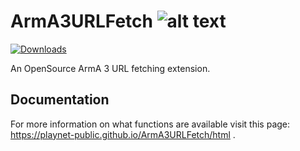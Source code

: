 # ArmA3URLFetch ![alt text](https://img2.picload.org/image/dgdiaori/a3uf_transparent_icon_x64.png)
[![Downloads](https://img.shields.io/github/downloads/playnet-public/ArmA3URLFetch/total.svg)](https://github.com/playnet-public/ArmA3URLFetch/releases)

 An OpenSource ArmA 3 URL fetching extension.

## Documentation
For more information on what functions are available visit this page: https://playnet-public.github.io/ArmA3URLFetch/html .
